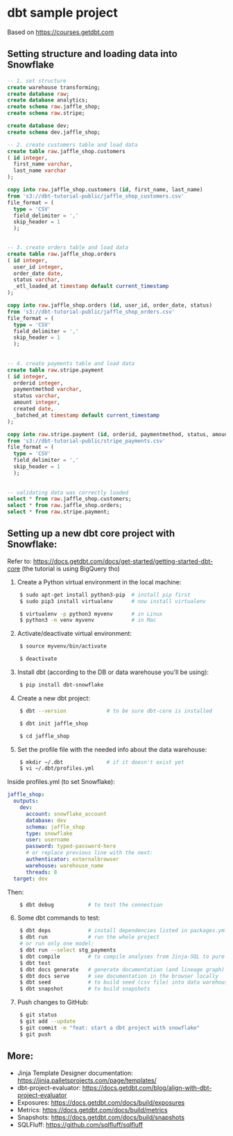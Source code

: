 # dbt sample project

Based on https://courses.getdbt.com

## Setting structure and loading data into Snowflake

``` sql
-- 1. set structure
create warehouse transforming;
create database raw;
create database analytics;
create schema raw.jaffle_shop;
create schema raw.stripe;

create database dev;
create schema dev.jaffle_shop;

-- 2. create customers table and load data
create table raw.jaffle_shop.customers 
( id integer,
  first_name varchar,
  last_name varchar
);

copy into raw.jaffle_shop.customers (id, first_name, last_name)
from 's3://dbt-tutorial-public/jaffle_shop_customers.csv'
file_format = (
  type = 'CSV'
  field_delimiter = ','
  skip_header = 1
  );
  

-- 3. create orders table and load data
create table raw.jaffle_shop.orders
( id integer,
  user_id integer,
  order_date date,
  status varchar,
  _etl_loaded_at timestamp default current_timestamp
);

copy into raw.jaffle_shop.orders (id, user_id, order_date, status)
from 's3://dbt-tutorial-public/jaffle_shop_orders.csv'
file_format = (
  type = 'CSV'
  field_delimiter = ','
  skip_header = 1
  );
  
  
-- 4. create payments table and load data
create table raw.stripe.payment 
( id integer,
  orderid integer,
  paymentmethod varchar,
  status varchar,
  amount integer,
  created date,
  _batched_at timestamp default current_timestamp
);

copy into raw.stripe.payment (id, orderid, paymentmethod, status, amount, created)
from 's3://dbt-tutorial-public/stripe_payments.csv'
file_format = (
  type = 'CSV'
  field_delimiter = ','
  skip_header = 1
  );
  
  
-- validating data was correctly loaded
select * from raw.jaffle_shop.customers;
select * from raw.jaffle_shop.orders;
select * from raw.stripe.payment;
```


## Setting up a new dbt core project with Snowflake:
Refer to: https://docs.getdbt.com/docs/get-started/getting-started-dbt-core		(the tutorial is using BigQuery tho)

1. Create a Python virtual environment in the local machine:

```bash
	$ sudo apt-get install python3-pip  # install pip first
	$ sudo pip3 install virtualenv      # now install virtualenv

	$ virtualenv -p python3 myvenv      # in Linux
	$ python3 -m venv myvenv            # in Mac
```

2. Activate/deactivate virtual environment:
```bash
	$ source myvenv/bin/activate

	$ deactivate
```


3. Install dbt (according to the DB or data warehouse you'll be using):
```bash
	$ pip install dbt-snowflake
```

4. Create a new dbt project:
```bash
	$ dbt --version 			# to be sure dbt-core is installed

	$ dbt init jaffle_shop

	$ cd jaffle_shop
```

5. Set the profile file with the needed info about the data warehouse:
```bash
	$ mkdir ~/.dbt 				# if it doesn't exist yet
	$ vi ~/.dbt/profiles.yml
```

Inside profiles.yml (to set Snowflake):

```yml
jaffle_shop:
  outputs:
    dev:
      account: snowflake_account
      database: dev
      schema: jaffle_shop
      type: snowflake
      user: username
      password: typed-password-here 
      # or replace previous line with the next: 
      authenticator: externalbrowser
      warehouse: warehouse_name
      threads: 8
  target: dev
```

Then: 
```bash
	$ dbt debug           # to test the connection
```

6. Some dbt commands to test:
```bash
	$ dbt deps            # install dependencies listed in packages.yml
	$ dbt run             # run the whole project
	# or run only one model:
	$ dbt run --select stg_payments 
	$ dbt compile         # to compile analyses from Jinja-SQL to pure SQL
	$ dbt test
	$ dbt docs generate   # generate documentation (and lineage graph)
	$ dbt docs serve      # see documentation in the browser locally
	$ dbt seed            # to build seed (csv file) into data warehouse 
	$ dbt snapshot        # to build snapshots
```
7. Push changes to GitHub:
```bash
	$ git status
	$ git add --update
	$ git commit -m "feat: start a dbt project with snowflake"
	$ git push
  ```

## More:
  - Jinja Template Designer documentation: https://jinja.palletsprojects.com/page/templates/
  - dbt-project-evaluator: https://docs.getdbt.com/blog/align-with-dbt-project-evaluator
  - Exposures: https://docs.getdbt.com/docs/build/exposures
  - Metrics: https://docs.getdbt.com/docs/build/metrics
  - Snapshots: https://docs.getdbt.com/docs/build/snapshots
  - SQLFluff: https://github.com/sqlfluff/sqlfluff
